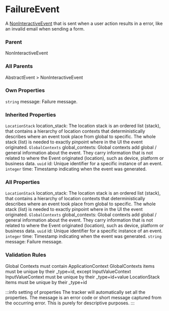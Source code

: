 # FailureEvent
A [NonInteractiveEvent](/taxonomy/reference/events/NonInteractiveEvent.md) that is sent when a user action results in a error, like an invalid email when sending a form.

### Parent
NonInteractiveEvent

### All Parents
AbstractEvent > NonInteractiveEvent

### Own Properties
`string` message: Failure message.

### Inherited Properties
`LocationStack` location_stack: The location stack is an ordered list (stack), that contains a hierarchy of location contexts that 
deterministically describes where an event took place from global to specific. 
The whole stack (list) is needed to exactly pinpoint where in the UI the event originated.
`GlobalContexts` global_contexts: Global contexts add global / general information about the event. They carry information that is not 
related to where the Event originated (location), such as device, platform or business data.
`uuid` id: Unique identifier for a specific instance of an event.
`integer` time: Timestamp indicating when the event was generated.

### All Properties
`LocationStack` location_stack: The location stack is an ordered list (stack), that contains a hierarchy of location contexts that 
deterministically describes where an event took place from global to specific. 
The whole stack (list) is needed to exactly pinpoint where in the UI the event originated.
`GlobalContexts` global_contexts: Global contexts add global / general information about the event. They carry information that is not 
related to where the Event originated (location), such as device, platform or business data.
`uuid` id: Unique identifier for a specific instance of an event.
`integer` time: Timestamp indicating when the event was generated.
`string` message: Failure message.

### Validation Rules
Global Contexts must contain ApplicationContext
GlobalContexts items must be unique by their _type+id, except InputValueContext
InputValueContext must be unique by their _type+id+value
LocationStack items must be unique by their _type+id

:::info setting of properties
The tracker will automatically set all the properties. The message is an error code or short message captured from the occurring error. This is purely for descriptive purposes.
:::
